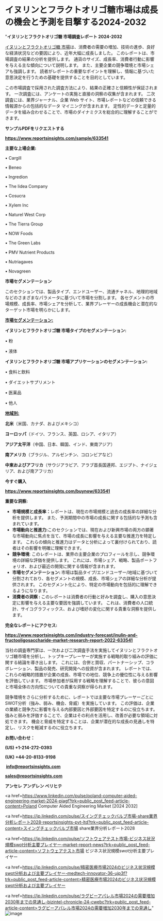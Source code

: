 # イヌリンとフラクトオリゴ糖市場は成長の機会と予測を目撃する2024-2032

"<strong>イヌリンとフラクトオリゴ糖 市場調査レポート 2024-2032</strong>

<a href=https://www.reportsinsights.com/sample/633541>イヌリンとフラクトオリゴ糖 市場</a>は、消費者の需要の増加、技術の進歩、良好な経済状況などの要因により、近年大幅に成長しました。 このレポートは、市場調査の結果の分析を提供します。 通貨のサイズ、成長率、消費者行動に影響を与える主な傾向について説明します。 また、主要企業の競争環境と市場シェアも強調します。 読者がレポートの重要なポイントを理解し、情報に基づいた意思決定を行うための基礎を提供することを目的としています。

この市場調査で採用された調査方法により、結果の正確さと信頼性が保証されます。 一次調査には、アンケートの実施と直接の洞察の収集が含まれます。 二次調査には、業界ジャーナル、企業 Web サイト、市場レポートなどの信頼できる情報源からの包括的なデータ マイニングが含まれます。 定性的データと定量的データを組み合わせることで、市場のダイナミクスを総合的に理解することができます。

<strong><b>サンプルPDFをリクエストする</b></strong>

<a href=https://www.reportsinsights.com/sample/633541><strong><u>https://www.reportsinsights.com/sample/633541</u></strong></a>

<strong>主要な上場企業:</strong>

• Cargill

• Beneo

• Ingredion

• The Iidea Company

• Cosucra

• Xylem Inc

• Naturel West Corp

• The Tierra Group

• NOW Foods

• The Green Labs

• PMV Nutrient Products

• Nutriagaves

• Novagreen

<strong>市場セグメンテーション</strong>

このセクションでは、製品タイプ、エンドユーザー、流通チャネル、地理的地域などのさまざまなパラメータに基づいて市場を分割します。 各セグメントの市場規模、成長率、市場シェアを分析して、業界プレーヤーの成長機会と潜在的なターゲット市場を明らかにします。

<strong><u>市場セグメンテーション</u></strong><strong><u>:</u></strong>

<strong>イヌリンとフラクトオリゴ糖 市場タイプのセグメンテーション:</strong>

• 粉

• 液体

<strong>イヌリンとフラクトオリゴ糖 市場アプリケーションのセグメンテーション:</strong>

• 食料と飲料

• ダイエットサプリメント

• 医薬品

• 他人

<strong><u>地域別</u></strong><strong><u>:</u></strong>

<strong>北米</strong>（米国、カナダ、およびメキシコ）

<strong>ヨーロッパ</strong>（ドイツ、フランス、英国、ロシア、イタリア）

<strong>アジア太平洋</strong>（中国、日本、韓国、インド、東南アジア）

<strong>南アメリカ</strong>（ブラジル、アルゼンチン、コロンビアなど）

<strong>中東およびアフリカ</strong>（サウジアラビア、アラブ首長国連邦、エジプト、ナイジェリア、および南アフリカ）

<strong>今すぐ購入</strong>

<a href=https://www.reportsinsights.com/buynow/633541><strong><u>https://www.reportsinsights.com/buynow/633541</u></strong></a>

<strong>重要な洞察:</strong>
<ul>
  <li><strong>市場規模と成長率：</strong>レポートは、現在の市場規模と過去の成長率の詳細な分析を提供します。 また、予測期間中の市場の成長に関する包括的な予測も含まれています。</li>
  <li><strong>市場動向と推進力:</strong>このセクションでは、現在および新興市場の両方の顕著な市場動向に焦点を当て、市場の成長に影響を与える主要な推進力を特定します。 これらの傾向と推進力はデータと分析によって裏付けられており、読者はその影響を明確に理解できます。</li>
  <li><strong>競争環境</strong>: このレポートは、業界の主要企業のプロフィールを示し、競争環境の詳細な評価を提供します。 これには、市場シェア、戦略、製品ポートフォリオ、および最近の開発に関する情報が含まれます。</li>
  <li><strong>市場セグメンテーション: </strong>市場は製品タイプ/エンドユーザー/地域に基づいて分割されており、各セグメントの規模、成長、市場シェアの詳細な分析が提供されます。 このセグメント化により、特定の市場動向を包括的に理解できるようになります。</li>
  <li><strong>消費者の洞察 : </strong>このレポートは消費者の行動と好みを調査し、購入の意思決定に影響を与える主要な要因を強調しています。 これは、消費者の人口統計、サイコグラフィックス、および嗜好の変化に関する貴重な洞察を提供します。</li>
</ul>
<strong>完全なレポートにアクセス:</strong>

<a href=https://www.reportsinsights.com/industry-forecast/inulin-and-fructooligosaccharide-market-research-report-2022-633541><strong><u><b>https://www.reportsinsights.com/industry-forecast/inulin-and-fructooligosaccharide-market-research-report-2022-633541</b></u></strong></a>

当社の調査専門家は、一次および二次調査手法を実施してイヌリンとフラクトオリゴ糖市場を分析し、トップキープレーヤーが実施する戦略的取り組みの評価に関する結論を導き出します。 これには、合併と買収、パートナーシップ、コラボレーション、製品の発売、研究開発への投資が含まれます。 レポートでは、これらの戦略的措置が企業の成長、市場での地位、競争上の優位性に与える影響を評価しています。 市場参加者が採用する戦略を理解することで、彼らの意図と市場全体の方向性についての貴重な洞察が得られます。

競争環境をさらに分析するために、レポートでは主要な市場プレーヤーごとにSWOT分析（強み、弱み、機会、脅威）を実施しています。 この評価は、企業の業績と競争力に影響を与える内部要因と外部要因を特定するのに役立ちます。 強みと弱みを評価することで、企業はその利点を活用し、改善が必要な領域に対処できます。 機会と脅威を特定することは、企業が潜在的な成長の見通しを特定し、リスクを軽減するのに役立ちます。

<strong>お問い合わせ：</strong>

<strong>(US) +1-214-272-0393</strong>

<strong>(UK) +44-20-8133-9198</strong>

<strong> </strong><a href=info@reportsinsights.com><strong><u>info@reportsinsights.com</u></strong></a>

<a href=sales@reportsinsights.com><strong><u>sales@reportsinsights.com</u></strong></a>

<strong>アンセレ アンデレン ベリヒテ</strong>

<a href=https://www.linkedin.com/pulse/poland-computer-aided-engineering-market-2024-pjagf?trk=public_post_feed-article-content>Poland Computer Aided Engineering Market [2024 2032]</a>

<a href=https://jp.linkedin.com/pulse/スイングチェックバルブ市場-share業界分析レポート2028-reportsinsights-pvt-ltd?trk=public_post_feed-article-content>スイングチェックバルブ市場 share業界分析レポート2028</a>

<a href=https://jp.linkedin.com/pulse/ソフトウェアテスト市場-ビジネス状況規模swot分析主要プレイヤー-market-report-news?trk=public_post_feed-article-content>ソフトウェアテスト市場 ビジネス状況規模swot分析主要プレイヤー</a>

<a href=https://jp.linkedin.com/pulse/精密医療市場2024のビジネス状況規模swot分析および主要プレイヤー-medtech-innovator-36-ujp3f?trk=public_post_feed-article-content>精密医療市場2024のビジネス状況規模swot分析および主要プレイヤー</a>

<a href=https://jp.linkedin.com/pulse/ラグビーアパレル市場2024の需要増加2030年までの見通し-bizintel-chronicle-24-cwebc?trk=public_post_feed-article-content>ラグビーアパレル市場2024の需要増加2030年までの見通し</a>"
![image](https://github.com/gayatrid12/RIMarketpulse/assets/158473851/661cf3d3-b84b-442a-88dd-b639d852e566)
